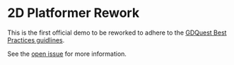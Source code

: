 # 2D Platformer Rework

This is the first official demo to be reworked to adhere to the [GDQuest Best Practices guidlines](https://www.gdquest.com/open-source/guidelines/godot-gdscript/).

See the [open issue](https://github.com/GDquest/2019-godot-kickstarter/issues/56) for more information.